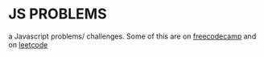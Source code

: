 # JS PROBLEMS

a Javascript problems/ challenges.
Some of this are on [freecodecamp](https://www.freecodecamp.org/) and on [leetcode](https://leetcode.com/)